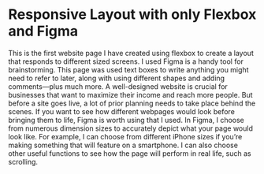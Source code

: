 # Responsive Layout with only Flexbox and Figma

This is the first website page I have created using flexbox to create a layout that responds to different sized screens.
I used Figma is a handy tool for brainstorming. This page was used text boxes to write anything you might need to refer to later, along with using different shapes and adding comments—plus much more.
A well-designed website is crucial for businesses that want to maximize their income and reach more people. But before a site goes live, a lot of prior planning needs to take place behind the scenes. If you want to see how different webpages would look before bringing them to life, Figma is worth using that I used. In Figma, I choose from numerous dimension sizes to accurately depict what your page would look like. For example, I can choose from different iPhone sizes if you’re making something that will feature on a smartphone. I can also choose other useful functions to see how the page will perform in real life, such as scrolling.
